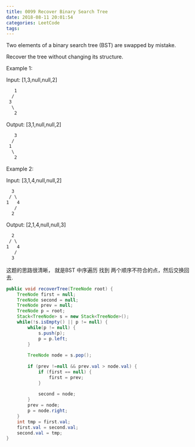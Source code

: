 ```yaml
---
title: 0099 Recover Binary Search Tree
date: 2018-08-11 20:01:54
categories: LeetCode
tags:
---
```


Two elements of a binary search tree (BST) are swapped by mistake.

Recover the tree without changing its structure.

Example 1:

Input: [1,3,null,null,2]
```txt
   1
  /
 3
  \
   2
```

Output: [3,1,null,null,2]
```txt
   3
  /
 1
  \
   2
```
Example 2:

Input: [3,1,4,null,null,2]
```txt
  3
 / \
1   4
   /
  2
```
Output: [2,1,4,null,null,3]
```txt
  2
 / \
1   4
   /
  3
```

这题的思路很清晰， 就是BST 中序遍历 找到 两个顺序不符合的点，然后交换回去.


```java
public void recoverTree(TreeNode root) {
    TreeNode first = null;
    TreeNode second = null;
    TreeNode prev = null;
    TreeNode p = root;
    Stack<TreeNode> s = new Stack<TreeNode>();
    while(!s.isEmpty() || p != null) {
        while(p != null) {
            s.push(p);
            p = p.left;
        }
            
        TreeNode node = s.pop();
            
        if (prev !=null && prev.val > node.val) {
            if (first == null) {
                first = prev;
            }
            
            second = node;
        }
        prev = node;
        p = node.right;
    } 
    int tmp = first.val;
    first.val = second.val;
    second.val = tmp;
}
```
